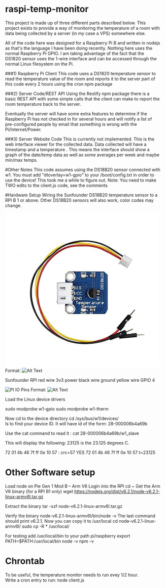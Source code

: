 # raspi-temp-monitor
This project is made up of three different parts described below. This project exists to provide a way of monitoring the temperature  of a room with data being collected by a server (in my case a VPS) somewhere else.

All of the code here was designed for a Raspberry Pi B and written in nodejs as that's the language I have been doing recently. Nothing here uses the normal Raspberry Pi GPIO. I am taking advantage of the fact that the DS1820 sensor uses the 1-wire interface and can be accessed through the normal Linux filesystem on the Pi.

###1) Raspberry Pi Client
This code uses a DS1820 temperature  sensor to read the temperature  value of the room and reports it to the server part of this code every 2 hours using the cron npm package

###2) Server Code/REST API
Using the Restify npm package there is a basic REST API with some simple calls that the client can make to report the room temperature  back to the server.

Eventually the server will have some extra features to determine if the Raspberry Pi has not checked in for several hours and will notify a list of pre-configured people by email that something is wrong with the Pi/Internet/Power.

###3) Server Website Code
This is currently not implemented.
This is the web interface viewer for the collected data. Data collected will have a timestamp and a temperature . This means the interface should show a graph of the date/temp data as well as some averages per week and maybe min/max temps.

#Other Notes
This code assumes using the DS18B20 sensor connected with w1. You must add "dtoverlay=w1-gpio" to your /boot/config.txt in order to use the device! This took me a while to figure out.
Note: You need to make TWO edits to the client.js code, see the comments


#Hardware Setup
Wiring the Sunfounder DS18B20 temperature sensor to a RPI B 1 or above.  Other DS18B20 sensors will also work, color codes may change.

![sensor image](sensor.jpg)
Format: ![Alt Text](url) 


Sunfounder    RPI 
red wire      3v3 power
black wire    ground
yellow wire   GPIO 4


![PI IO Pins](gpioPins.jpg)
Format: ![Alt Text](url)

Load the Linux device drivers

sudo modprobe w1-gpio
sudo modprobe w1-therm

Now cd to the device directory cd /sys/bus/w1/devices/   
ls to find your device ID.  It will have id of the form: 28-000006b4a69b

Use the cat command to read it : cat 28-000006b4a69b/w1_slave

This will display the following:  23125 is the 23.125 degrees C.

72 01 4b 46 7f ff 0e 10 57 : crc=57 YES
72 01 4b 46 7f ff 0e 10 57 t=23125

# Other Software setup 
Load node on Pie Gen 1 Mod B – Arm V6
Login into the RPI
cd ~
Get the Arm V6 binary (for a RPI B1 only) 
wget https://nodejs.org/dist/v6.2.1/node-v6.2.1-linux-armv6l.tar.gz

Extract the binary
tar -xzf node-v6.2.1-linux-armv6l.tar.gz

Verify the binary
node-v6.2.1-linux-armv6l/bin/node -v
The last command should print v6.2.1.
Now you can copy it to /usr/local
cd node-v6.2.1-linux-armv6l/
sudo cp -R * /usr/local/

For testing add /usr/local/bin to your path             pi/raspberry
export PATH=$PATH:/usr/local/bin
node -v
npm -v

# Chrontab
To be useful, the temperature monitor needs to run evey 1/2 hour.  
Write a cron entry to run:   node client.js
